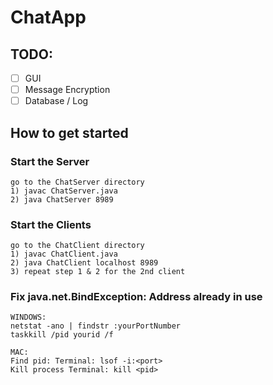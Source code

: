 # ChatApp

## TODO:
- [ ] GUI
- [ ] Message Encryption
- [ ] Database / Log

## How to get started
### Start the Server
```
go to the ChatServer directory
1) javac ChatServer.java
2) java ChatServer 8989
```

### Start the Clients
```
go to the ChatClient directory
1) javac ChatClient.java
2) java ChatClient localhost 8989
3) repeat step 1 & 2 for the 2nd client
```
### Fix java.net.BindException: Address already in use
```
WINDOWS:
netstat -ano | findstr :yourPortNumber
taskkill /pid yourid /f

MAC:
Find pid: Terminal: lsof -i:<port>
Kill process Terminal: kill <pid>
```
